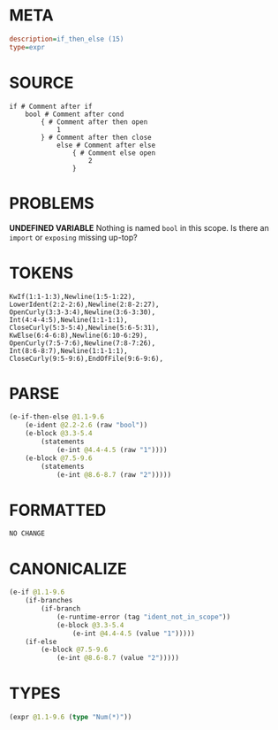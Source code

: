 # META
~~~ini
description=if_then_else (15)
type=expr
~~~
# SOURCE
~~~roc
if # Comment after if
	bool # Comment after cond
		{ # Comment after then open
			1
		} # Comment after then close
			else # Comment after else
				{ # Comment else open
					2
				}
~~~
# PROBLEMS
**UNDEFINED VARIABLE**
Nothing is named `bool` in this scope.
Is there an `import` or `exposing` missing up-top?

# TOKENS
~~~zig
KwIf(1:1-1:3),Newline(1:5-1:22),
LowerIdent(2:2-2:6),Newline(2:8-2:27),
OpenCurly(3:3-3:4),Newline(3:6-3:30),
Int(4:4-4:5),Newline(1:1-1:1),
CloseCurly(5:3-5:4),Newline(5:6-5:31),
KwElse(6:4-6:8),Newline(6:10-6:29),
OpenCurly(7:5-7:6),Newline(7:8-7:26),
Int(8:6-8:7),Newline(1:1-1:1),
CloseCurly(9:5-9:6),EndOfFile(9:6-9:6),
~~~
# PARSE
~~~clojure
(e-if-then-else @1.1-9.6
	(e-ident @2.2-2.6 (raw "bool"))
	(e-block @3.3-5.4
		(statements
			(e-int @4.4-4.5 (raw "1"))))
	(e-block @7.5-9.6
		(statements
			(e-int @8.6-8.7 (raw "2")))))
~~~
# FORMATTED
~~~roc
NO CHANGE
~~~
# CANONICALIZE
~~~clojure
(e-if @1.1-9.6
	(if-branches
		(if-branch
			(e-runtime-error (tag "ident_not_in_scope"))
			(e-block @3.3-5.4
				(e-int @4.4-4.5 (value "1")))))
	(if-else
		(e-block @7.5-9.6
			(e-int @8.6-8.7 (value "2")))))
~~~
# TYPES
~~~clojure
(expr @1.1-9.6 (type "Num(*)"))
~~~
